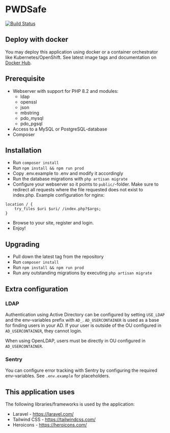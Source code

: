 PWDSafe
=======
[![Build Status](https://travis-ci.org/PWDSafe/PWDSafe.svg?branch=master)](https://travis-ci.org/PWDSafe/PWDSafe)

Deploy with docker
------------------
You may deploy this application using docker or a container orchestrator like Kubernetes/OpenShift.
See latest image tags and documentation on [Docker Hub](https://hub.docker.com/r/pwdsafe/pwdsafe).

Prerequisite
-----------
* Webserver with support for PHP 8.2 and modules:
  - ldap
  - openssl
  - json
  - mbstring
  - pdo_mysql
  - pdo_pgsql
* Access to a MySQL or PostgreSQL-database
* Composer

Installation
------------
* Run `composer install`
* Run `npm install && npm run prod`
* Copy .env.example to .env and modify it accordingly
* Run the database migrations with `php artisan migrate`
* Configure your webserver so it points to `public/`-folder. Make sure to redirect all requests where the file requested does not exist to index.php. Example configuration for nginx:
```Nginx
location / {
    try_files $uri $uri/ /index.php?$args;
}
```
* Browse to your site, register and login.
* Enjoy!

Upgrading
--------------------------
* Pull down the latest tag from the repository
* Run `composer install`
* Run `npm install && npm run prod`
* Run any outstanding migrations by executing `php artisan migrate`

Extra configuration
-------------------
### LDAP
Authentication using Active Directory can be configured by setting `USE_LDAP` and the env-variables prefix with `AD_`.
`AD_USERCONTAINER` is used as a base for finding users in your AD. If your user is outside of the OU configured in `AD_USERCONTAINER`, they cannot login.

When using OpenLDAP, users must be directly in OU configured in `AD_USERCONTAINER`.

### Sentry
You can configure error tracking with Sentry by configuring the required env-variables. See `.env.example` for placeholders.


This application uses
---------------------
The following libraries/frameworks is used by the application:
- Laravel - https://laravel.com/
- Tailwind CSS - https://tailwindcss.com/
- Heroicons - https://heroicons.com/

